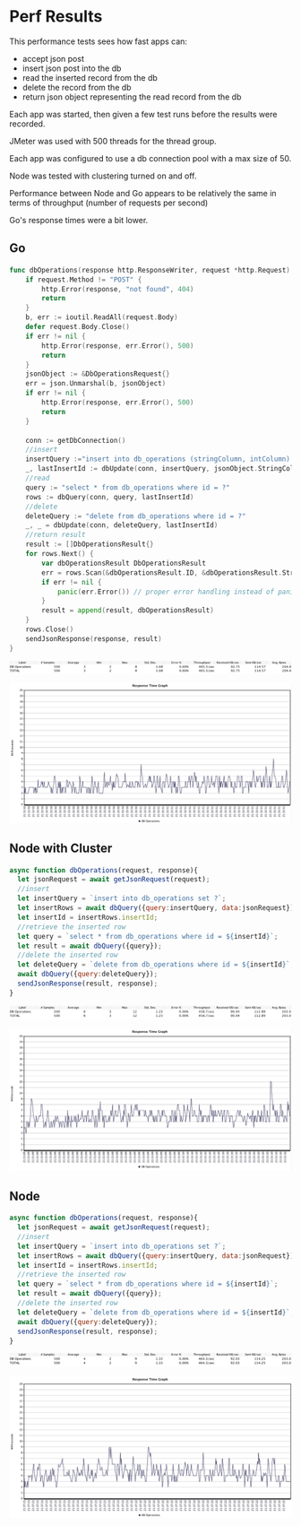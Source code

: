 # Perf Results
This performance tests sees how fast apps can:
- accept json post
- insert json post into the db
- read the inserted record from the db
- delete the record from the db
- return json object representing the read record from the db

Each app was started, then given a few test runs before the results were recorded.

JMeter was used with 500 threads for the thread group.

Each app was configured to use a db connection pool with a max size of 50.

Node was tested with clustering turned on and off.

Performance between Node and Go appears to be relatively the same in terms of throughput (number of requests per second)

Go's response times were a bit lower.

## Go
```go
func dbOperations(response http.ResponseWriter, request *http.Request) {
	if request.Method != "POST" {
		http.Error(response, "not found", 404)
		return
	}
	b, err := ioutil.ReadAll(request.Body)
	defer request.Body.Close()
	if err != nil {
		http.Error(response, err.Error(), 500)
		return
	}
	jsonObject := &DbOperationsRequest{}
	err = json.Unmarshal(b, jsonObject)
	if err != nil {
		http.Error(response, err.Error(), 500)
		return
	}

	conn := getDbConnection()
	//insert
	insertQuery :="insert into db_operations (stringColumn, intColumn) values (?, ?)"
	_, lastInsertId := dbUpdate(conn, insertQuery, jsonObject.StringColumn, jsonObject.IntColumn)
	//read
	query := "select * from db_operations where id = ?"
	rows := dbQuery(conn, query, lastInsertId)
	//delete
	deleteQuery := "delete from db_operations where id = ?"
	_, _ = dbUpdate(conn, deleteQuery, lastInsertId)
	//return result
	result := []DbOperationsResult{}
	for rows.Next() {
		var dbOperationsResult DbOperationsResult
		err = rows.Scan(&dbOperationsResult.ID, &dbOperationsResult.StringColumn, &dbOperationsResult.IntColumn)
		if err != nil {
			panic(err.Error()) // proper error handling instead of panic in your app
		}
		result = append(result, dbOperationsResult)
	}
	rows.Close()
	sendJsonResponse(response, result)
}

```
![Summary](go-summary.png)

![Response](go-response-times.png)

## Node with Cluster
```js
async function dbOperations(request, response){
  let jsonRequest = await getJsonRequest(request);
  //insert
  let insertQuery = `insert into db_operations set ?`;
  let insertRows = await dbQuery({query:insertQuery, data:jsonRequest});
  let insertId = insertRows.insertId;
  //retrieve the inserted row
  let query = `select * from db_operations where id = ${insertId}`;
  let result = await dbQuery({query});
  //delete the inserted row
  let deleteQuery = `delete from db_operations where id = ${insertId}`;
  await dbQuery({query:deleteQuery});
  sendJsonResponse(result, response);
}
```
![Summary](nodecluster-summary.png)

![Response](nodecluster-response-times.png)

## Node
```js
async function dbOperations(request, response){
  let jsonRequest = await getJsonRequest(request);
  //insert
  let insertQuery = `insert into db_operations set ?`;
  let insertRows = await dbQuery({query:insertQuery, data:jsonRequest});
  let insertId = insertRows.insertId;
  //retrieve the inserted row
  let query = `select * from db_operations where id = ${insertId}`;
  let result = await dbQuery({query});
  //delete the inserted row
  let deleteQuery = `delete from db_operations where id = ${insertId}`;
  await dbQuery({query:deleteQuery});
  sendJsonResponse(result, response);
}

```
![Summary](node-summary.png)

![Response](node-response-times.png)


